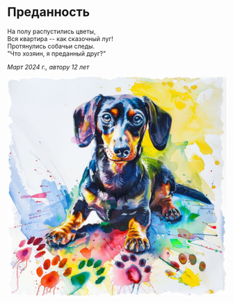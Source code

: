 # Преданность

На полу распустились цветы,  
Вся квартира -- как сказочный луг!  
Протянулись собачьи следы.  
"Что хозяин, я преданный друг?"

*Март 2024 г., автору 12 лет*

![Пёсик в краске](../images/devotion.jpg)
